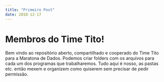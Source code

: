```yaml
---
title: "Primeiro Post"
date: 2018-12-17
---
```


# Membros do Time Tito!
Bem vindo ao repositório aberto, compartilhado e cooperado do Time Tito para a Maratona de Dados. Podemos criar folders com os arquivos para cada um dos programas que trabalharemos. Tudo aqui é nosso, as pastas etc. então mexem e organizem como quiserem sem precisar de pedir permissão.

